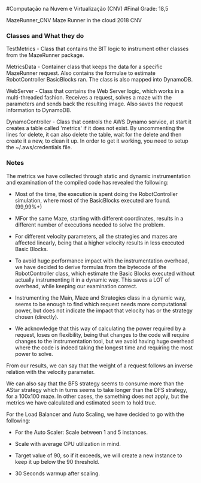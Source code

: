 #Computação na Nuvem e Virtualização (CNV)
#Final Grade: 18,5

MazeRunner_CNV
Maze Runner in the cloud 2018 CNV

### Classes and What they do

TestMetrics - Class that contains the BIT logic to instrument other classes from the MazeRunner package.

MetricsData - Container class that keeps the data for a specific MazeRunner request. Also contains the formulae to estimate 
RobotController BasicBlocks ran. The class is also mapped into DynamoDB.

WebServer - Class that contains the Web Server logic, which works in a multi-threaded fashion. Receives a request, solves a maze with the parameters and sends back the resulting image. Also saves the request information to DynamoDB.

DynamoController - Class that controls the AWS Dynamo service, at start it creates a table called 'metrics' if it does not exist. By uncommenting the lines for delete, it can also delete the table, wait for the delete and then create it a new, to clean it up. In order to get it working, you need to setup the ~/.aws/credentials file.



### Notes

The metrics we have collected through static and dynamic instrumentation and examination of the compiled code has revealed the following:

 - Most of the time, the execution is spent doing the RobotController simulation, where most of the BasicBlocks executed are found. (99,99%+)

 - MFor the same Maze, starting with different coordinates, results in a different number of executions needed to solve the problem.

 - For different velocity parameters, all the strategies and mazes are affected linearly, being that a higher velocity results in less executed Basic Blocks.

 - To avoid huge performance impact with the instrumentation overhead, we have decided to derive formulas from the bytecode of the RobotController class, which estimate the Basic Blocks executed without actually instrumenting it in a dynamic way. This saves a LOT of overhead, while keeping our examination correct.

 - Instrumenting the Main, Maze and Strategies class in a dynamic way, seems to be enough to find which request needs more computational power, but does not indicate the impact that velocity has or the strategy chosen (directly).

 - We acknowledge that this way of calculating the power required by a request, loses on flexibility, being that changes to the code will require changes to the instrumentation tool, but we avoid having huge overhead where the code is indeed taking the longest time and requiring the most power to solve.

From our results, we can say that the weight of a request follows an inverse relation with the velocity parameter. 

We can also say that the BFS strategy seems to consume more than the AStar strategy which in turns seems to take longer than the DFS strategy, for a 100x100 maze. In other cases, the samething does not apply, but the metrics we have calculated and estimated seem to hold true.

For the Load Balancer and Auto Scaling, we have decided to go with the following:


 - For the Auto Scaler: Scale between 1 and 5 instances. 

 - Scale with average CPU utilization in mind. 

 - Target value of 90, so if it exceeds, we will create a new instance to keep it up below the 90 threshold.

 - 30 Seconds warmup after scaling.

